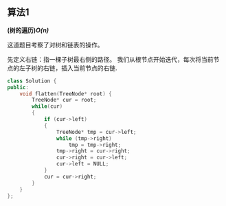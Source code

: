 ## 算法1

**(树的遍历)*O(n)***

这道题目考察了对树和链表的操作。

先定义右链：指一棵子树最右侧的路径。
我们从根节点开始迭代，每次将当前节点的左子树的右链，插入当前节点的右链.

```CPP
class Solution {
public:
    void flatten(TreeNode* root) {
        TreeNode* cur = root;
        while(cur)
        {
            if (cur->left)
            {
                TreeNode* tmp = cur->left;
                while (tmp->right)
                    tmp = tmp->right;
                tmp->right = cur->right;
                cur->right = cur->left;
                cur->left = NULL;
            }
            cur = cur->right;
        }
    }
};
```